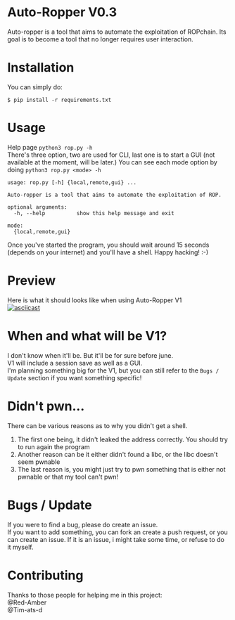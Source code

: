 # Auto-Ropper V0.3
Auto-ropper is a tool that aims to automate the exploitation of ROPchain. Its goal is to become a tool that no longer requires user interaction.

# Installation
You can simply do:
```
$ pip install -r requirements.txt
```

# Usage
Help page `python3 rop.py -h`<br>
There's three option, two are used for CLI, last one is to start a GUI (not available at the moment, will be later.)
You can see each mode option by doing `python3 rop.py <mode> -h`

```
usage: rop.py [-h] {local,remote,gui} ...

Auto-ropper is a tool that aims to automate the exploitation of ROP.

optional arguments:
  -h, --help          show this help message and exit

mode:
  {local,remote,gui}
```

Once you've started the program, you should wait around 15 seconds (depends on your internet) and you'll have a shell. Happy hacking! :-) 
# Preview
Here is what it should looks like when using Auto-Ropper V1<br>
[![asciicast](https://asciinema.org/a/kH3wpPWPTWwjz24wHa5d9DDUR.svg)](https://asciinema.org/a/kH3wpPWPTWwjz24wHa5d9DDUR)

# When and what will be V1?
I don't know when it'll be. But it'll be for sure before june.<br>
V1 will include a session save as well as a GUI.<br>
I'm planning something big for the V1, but you can still refer to the `Bugs / Update` section if you want something specific!

# Didn't pwn...
There can be various reasons as to why you didn't get a shell. 
1) The first one being, it didn't leaked the address correctly. You should try to run again the program 
2) Another reason can be it either didn't found a libc, or the libc doesn't seem pwnable
3) The last reason is, you might just try to pwn something that is either not pwnable or that my tool can't pwn!

# Bugs / Update
If you were to find a bug, please do create an issue.<br>
If you want to add something, you can fork an create a push request, or you can create an issue. If it is an issue, i might take some time, or refuse to do it myself. 

# Contributing
Thanks to those people for helping me in this project:<br>
@Red-Amber <br>
@Tim-ats-d
